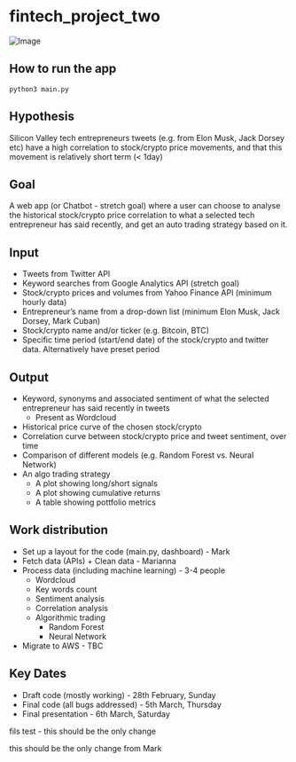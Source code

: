 # fintech_project_two
![Image](https://raw.githubusercontent.com/filprager/fintech_project_two/layout/image/Etm4yFZUcAAoN5u.jpeg)

## How to run the app
`python3 main.py`

## Hypothesis
Silicon Valley tech entrepreneurs tweets (e.g. from Elon Musk, Jack Dorsey etc) have a high correlation to stock/crypto price movements, and that this movement is relatively short term (< 1day)

## Goal
A web app (or Chatbot - stretch goal) where a user can choose to analyse the historical stock/crypto price correlation to what a selected tech entrepreneur has said recently, and get an auto trading strategy based on it.

## Input
* Tweets from Twitter API
* Keyword searches from Google Analytics API (stretch goal)
* Stock/crypto prices and volumes from Yahoo Finance API (minimum hourly data)
* Entrepreneur’s name from a drop-down list (minimum Elon Musk, Jack Dorsey, Mark Cuban)
* Stock/crypto name and/or ticker (e.g. Bitcoin, BTC)
* Specific time period (start/end date) of the stock/crypto and twitter data.  Alternatively have preset period

## Output
* Keyword, synonyms and associated sentiment of what the selected entrepreneur has said recently in tweets 
    - Present as Wordcloud
* Historical price curve of the chosen stock/crypto
* Correlation curve between stock/crypto price and tweet sentiment, over time
* Comparison of different models (e.g. Random Forest vs. Neural Network)
* An algo trading strategy
    - A plot showing long/short signals
    - A plot showing cumulative returns
    - A table showing pottfolio metrics


## Work distribution
* Set up a layout for the code (main.py, dashboard) - Mark
* Fetch data (APIs) + Clean data  - Marianna
* Process data (including machine learning) -  3-4 people
    - Wordcloud
    - Key words count
    - Sentiment analysis
    - Correlation analysis
    - Algorithmic trading
        - Random Forest
        - Neural Network
* Migrate to AWS - TBC

## Key Dates
* Draft code (mostly working) - 28th February, Sunday
* Final code (all bugs addressed) - 5th March, Thursday
* Final presentation - 6th March, Saturday

fils test - this should be the only change

this should be the only change from Mark

